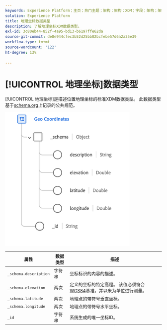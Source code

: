 ```yaml
---
keywords: Experience Platform；主页；热门主题；架构；架构；XDM；字段；架构；架构；地域；坐标；数据类型；数据类型；
solution: Experience Platform
title: 地理坐标数据类型
description: 了解地理坐标XDM数据类型。
exl-id: 3c80eb44-852f-4a95-bd13-b6197ffe62da
source-git-commit: de8e944cfec3b52d25bb02bcfebe57d6a2a35e39
workflow-type: tm+mt
source-wordcount: '122'
ht-degree: 13%

---
```


# [!UICONTROL 地理坐标]数据类型

[!UICONTROL 地理坐标]是描述位置地理坐标的标准XDM数据类型。 此数据类型基于[schema.org](https://schema.org/GeoCoordinates)上记录的公共规范。

<img src="../images/data-types/geo-coordinates.png" width="400" /><br />

| 属性 | 数据类型 | 描述 |
| --- | --- | --- |
| `_schema.description` | 字符串 | 坐标标识的内容的描述。 |
| `_schema.elevation` | 两次 | 定义的坐标的特定高程。 该值必须符合[WGS84](https://gisgeography.com/wgs84-world-geodetic-system/)基准，并以米为单位进行测量。 |
| `_schema.latitude` | 两次 | 地理点的带符号垂直坐标。 |
| `_schema.longitude` | 两次 | 地理点的带符号水平坐标。 |
| `_id` | 字符串 | 系统生成的唯一坐标ID。 |
